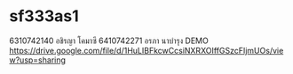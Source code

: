 # sf333as1 
6310742140 อชิรญา โคมาซึ
6410742271 อรภา นาบำรุง
DEMO https://drive.google.com/file/d/1HuLIBFkcwCcsiNXRXOIffGSzcFIjmUOs/view?usp=sharing
